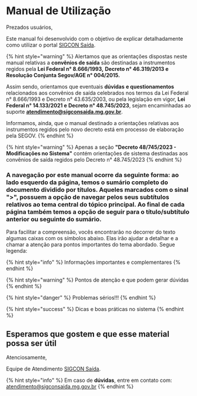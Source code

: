 # Manual de Utilização

Prezados usuários,

Este manual foi desenvolvido com o objetivo de explicar detalhadamente como utilizar o portal [SIGCON Saída](https://sigconsaida.mg.gov.br/).&#x20;

{% hint style="warning" %}
Alertamos que as orientações dispostas neste manual relativas a **convênios de saída** são destinadas a instrumentos regidos pela  **Lei Federal n° 8.666/1993,** **Decreto n° 46.319/2013 e Resolução Conjunta Segov/AGE n° 004/2015.**

Assim sendo, orientamos que eventuais **dúvidas** **e questionamentos** relacionados aos convênios de saída celebrados nos termos da Lei Federal n° 8.666/1993 e Decreto n° 43.635/2003, ou  pela legislação em vigor, **Lei Federal n° 14.133/2021 e** **Decreto n° 48.745/2023**, sejam encaminhadas ao suporte **atendimento@sigconsaida.mg.gov.br**. &#x20;

Informamos, ainda, que o manual destinado a orientações relativas aos instrumentos regidos pelo novo decreto está em processo de elaboração pela SEGOV.
{% endhint %}

{% hint style="warning" %}
Apenas a seção **"Decreto 48/745/2023 - Modificações no Sistema"** contém orientações de sistema destinadas aos convênios de saída regidos pelo Decreto n° 48.745/2023
{% endhint %}

### A navegação por este manual ocorre da seguinte forma: ao lado esquerdo da página, temos o sumário completo do documento dividido por títulos. Aqueles marcados com o sinal ">", possuem a opção de navegar pelos seus subtítulos relativos ao tema central do tópico principal. Ao final de cada página também temos a opção de seguir para o título/subtítulo anterior ou seguinte do sumário.

Para facilitar a compreensão, vocês encontrarão no decorrer do texto algumas caixas com os símbolos abaixo. Elas irão ajudar a detalhar e a chamar a atenção para pontos importantes do tema abordado. Segue legenda:

{% hint style="info" %}
Informações importantes e complementares
{% endhint %}

{% hint style="warning" %}
Pontos de atenção e que podem gerar dúvidas
{% endhint %}

{% hint style="danger" %}
Problemas sérios!!!
{% endhint %}

{% hint style="success" %}
Dicas e boas práticas no sistema
{% endhint %}

## Esperamos que gostem e que esse material possa ser útil

Atenciosamente,&#x20;

Equipe de Atendimento [SIGCON Saída](https://sigconsaida.mg.gov.br/).

{% hint style="info" %}
Em caso de **dúvidas**, entre em contato com: [atendimento@sigconsaida.mg.gov.br](mailto:%20atendimento@sigconsaida.mg.gov.br)&#x20;
{% endhint %}
